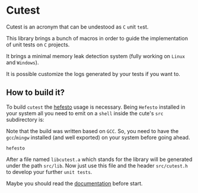# Cutest

Cutest is an acronym that can be undestood as ``C`` ``u``nit ``te``st.

This library brings a bunch of macros in order to guide the implementation of unit tests on ``C`` projects.

It brings a minimal memory leak detection system (fully working on ``Linux`` and ``Windows``).

It is possible customize the logs generated by your tests if you want to.

## How to build it?

To build ``cutest`` the [hefesto](https://github.com/rafael-santiago/hefesto.git) usage is necessary. Being
``Hefesto`` installed in your system all you need to emit on a ``shell`` inside the cute's ``src`` subdirectory is:

Note that the build was written based on ``GCC``. So, you need to have the ``gcc``/``mingw`` installed (and well exported)
on your system before going ahead.

``hefesto``

After a file named ``libcutest.a`` which stands for the library will be generated under the path ``src/lib``.
Now just use this file and the header ``src/cutest.h`` to develop your further ``unit tests``.

Maybe you should read the [documentation](https://github.com/rafael-santiago/cutest/blob/master/doc/README.md) before start.
